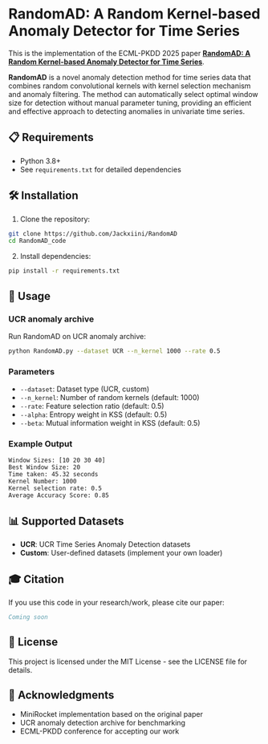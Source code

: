 # RandomAD: A Random Kernel-based Anomaly Detector for Time Series

This is the implementation of the ECML-PKDD 2025 paper [**RandomAD: A Random Kernel-based Anomaly Detector for Time Series**](https://ecmlpkdd-storage.s3.eu-central-1.amazonaws.com/preprints/2025/research/preprint_ecml_pkdd_2025_research_95.pdf).

**RandomAD** is a novel anomaly detection method for time series data that combines random convolutional kernels with kernel selection mechanism and anomaly filtering. The method can automatically select optimal window size for detection without manual parameter tuning, providing an efficient and effective approach to detecting anomalies in univariate time series.

## 📋 Requirements

- Python 3.8+
- See `requirements.txt` for detailed dependencies

## 🛠️ Installation

1. Clone the repository:
```bash
git clone https://github.com/Jackxiini/RandomAD
cd RandomAD_code
```

2. Install dependencies:
```bash
pip install -r requirements.txt
```

## 🎯 Usage

### UCR anomaly archive

Run RandomAD on UCR anomaly archive:
```bash
python RandomAD.py --dataset UCR --n_kernel 1000 --rate 0.5
```

### Parameters

- `--dataset`: Dataset type (UCR, custom)
- `--n_kernel`: Number of random kernels (default: 1000)
- `--rate`: Feature selection ratio (default: 0.5)
- `--alpha`: Entropy weight in KSS (default: 0.5)
- `--beta`: Mutual information weight in KSS (default: 0.5)

### Example Output

```
Window Sizes: [10 20 30 40]
Best Window Size: 20
Time taken: 45.32 seconds
Kernel Number: 1000
Kernel selection rate: 0.5
Average Accuracy Score: 0.85
```

## 📊 Supported Datasets

- **UCR**: UCR Time Series Anomaly Detection datasets
- **Custom**: User-defined datasets (implement your own loader)

## 🎓 Citation

If you use this code in your research/work, please cite our paper:

```bibtex
Coming soon
```

## 📝 License

This project is licensed under the MIT License - see the LICENSE file for details.

## 🙏 Acknowledgments

- MiniRocket implementation based on the original paper
- UCR anomaly detection archive for benchmarking
- ECML-PKDD conference for accepting our work




